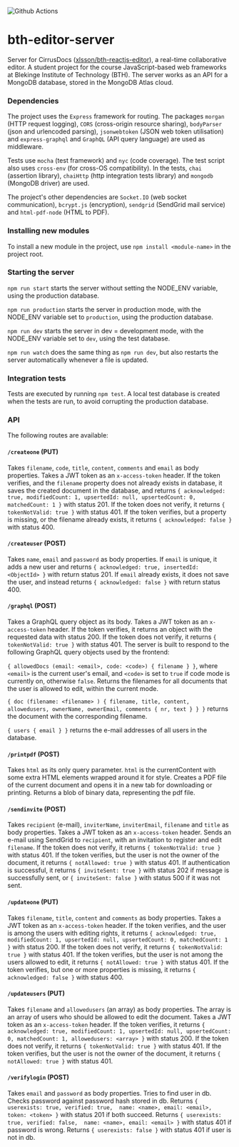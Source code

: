 ![Github Actions](https://github.com/xlsson/bth-editor-server/actions/workflows/node.js.yml/badge.svg)

# bth-editor-server
Server for CirrusDocs ([xlsson/bth-reactjs-editor](https://github.com/xlsson/bth-reactjs-editor)), a real-time collaborative editor. A student project for the course JavaScript-based web frameworks at Blekinge Institute of Technology (BTH). The server works as an API for a MongoDB database, stored in the MongoDB Atlas cloud.

### Dependencies
The project uses the `Express` framework for routing. The packages `morgan` (HTTP request logging), `CORS` (cross-origin resource sharing), `bodyParser` (json and urlencoded parsing), `jsonwebtoken` (JSON web token utilisation) and `express-graphql` and `GraphQL` (API query language) are used as middleware.

Tests use `mocha` (test framework) and `nyc` (code coverage). The test script also uses `cross-env` (for cross-OS compatibility). In the tests, `chai` (assertion library), `chaiHttp` (http integration tests library) and `mongodb` (MongoDB driver) are used.

The project's other dependencies are `Socket.IO` (web socket communication), `bcrypt.js` (encryption), `sendgrid` (SendGrid mail service) and `html-pdf-node` (HTML to PDF).

### Installing new modules
To install a new module in the project, use `npm install <module-name>` in the
project root.

### Starting the server
`npm run start` starts the server without setting the NODE_ENV variable, using
the production database.

`npm run production` starts the server in production mode, with the NODE_ENV
variable set to `production`, using the production database.

`npm run dev` starts the server in dev = development mode,  with the NODE_ENV
variable set to `dev`, using the test database.

`npm run watch` does the same thing as `npm run dev`, but also restarts the
server automatically whenever a file is updated.

### Integration tests
Tests are executed by running `npm test`. A local test database is created when the
tests are run, to avoid corrupting the production database.

### API
The following routes are available:

#### `/createone` (PUT)
Takes `filename`, `code`, `title`, `content`, `comments` and `email` as body properties.
Takes a JWT token as an `x-access-token` header.
If the token verifies, and the
`filename` property does not already exists in database, it saves the
created document in the database, and returns `{ acknowledged: true, modifiedCount: 1, upsertedId: null, upsertedCount: 0, matchedCount: 1 }` with status 201.
If the token does not verify, it returns `{ tokenNotValid: true }` with status 401.
If the token verifies, but a property is missing, or the filename already exists, it returns `{ acknowledged: false }` with status 400.

#### `/createuser` (POST)
Takes `name`, `email` and `password` as body properties.
If `email` is unique, it adds a new user and returns `{ acknowledged: true, insertedId: <ObjectId> }` with return status 201. If `email` already exists, it does not save the user, and instead returns
`{ acknowledged: false }` with return status 400.

#### `/graphql` (POST)
Takes a GraphQL query object as its body.
Takes a JWT token as an `x-access-token` header. If the token verifies, it returns an object with the requested data with status 200.
If the token does not verify, it returns `{ tokenNotValid: true }` with status 401.
The server is built to respond to the following GraphQL query objects used by the frontend:

`{ allowedDocs (email: <email>, code: <code>) { filename } }`, where `<email>` is the current user's email, and `<code>`  is set to `true` if code mode is currently on, otherwise `false`. Returns the filenames for all documents that the user is allowed to edit, within the current mode.

`{ doc (filename: <filename> ) { filename, title, content, allowedusers, ownerName, ownerEmail, comments { nr, text } } }` returns the document with the corresponding filename.

`{ users { email } }` returns the e-mail addresses of all users in the database.

#### `/printpdf` (POST)
Takes `html` as its only query parameter. `html` is the currentContent
with some extra HTML elements wrapped around it for style.
Creates a PDF file of the current document and opens it in a new tab for downloading or printing. Returns a blob of binary data, representing the pdf file.

#### `/sendinvite` (POST)
Takes `recipient` (e-mail), `inviterName`, `inviterEmail`, `filename` and `title` as body properties.
Takes a JWT token as an `x-access-token` header.
Sends an e-mail using SendGrid to `recipient`, with an invitation to register and
edit `filename`.
If the token does not verify, it returns `{ tokenNotValid: true }` with status 401. If the token verifies, but the user is not the owner of the document, it returns `{ notAllowed: true }` with status 401. If authentication is successful, it returns `{ inviteSent: true }` with status 202 if message is successfully sent, or `{ inviteSent: false }` with status 500 if it was not sent.

#### `/updateone` (PUT)
Takes `filename`, `title`, `content` and `comments` as body properties.
Takes a JWT token as an `x-access-token` header.
If the token verifies, and the user is among the users with editing rights, it returns `{ acknowledged: true, modifiedCount: 1, upsertedId: null, upsertedCount: 0, matchedCount: 1 }` with status 200.
If the token does not verify, it returns `{ tokenNotValid: true }` with status 401.
If the token verifies, but the user is not among the users allowed to edit, it returns `{ notAllowed: true }` with status 401.
If the token verifies, but one or more properties is missing, it returns `{ acknowledged: false }` with status 400.

#### `/updateusers` (PUT)
Takes `filename` and `allowedusers` (an array) as body properties.
The array is an array of users who should be allowed to edit the document.
Takes a JWT token as an `x-access-token` header.
If the token verifies, it returns `{ acknowledged: true, modifiedCount: 1, upsertedId: null, upsertedCount: 0, matchedCount: 1, allowedusers: <array> }` with status 200.
If the token does not verify, it returns `{ tokenNotValid: true }` with status 401.
If the token verifies, but the user is not the owner of the document, it returns `{ notAllowed: true }` with status 401.

#### `/verifylogin` (POST)
Takes `email` and `password` as body properties.
Tries to find user in db. Checks password against password hash stored in db.
Returns `{ userexists: true, verified: true,  name: <name>, email: <email>, token: <token> }` with status 201 if
both succeed. Returns `{ userexists: true, verified: false,  name: <name>, email: <email> }` with status 401
if password is wrong. Returns `{ userexists: false }` with status 401 if user is not in db.
